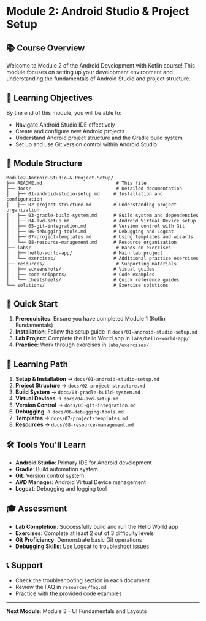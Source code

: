 # Module 2: Android Studio & Project Setup

## 📚 Course Overview
Welcome to Module 2 of the Android Development with Kotlin course! This module focuses on setting up your development environment and understanding the fundamentals of Android Studio and project structure.

## 🎯 Learning Objectives
By the end of this module, you will be able to:
- Navigate Android Studio IDE effectively
- Create and configure new Android projects
- Understand Android project structure and the Gradle build system
- Set up and use Git version control within Android Studio

## 📁 Module Structure
```
Module2-Android-Studio-&-Project-Setup/
├── README.md                           # This file
├── docs/                               # Detailed documentation
│   ├── 01-android-studio-setup.md     # Installation and configuration
│   ├── 02-project-structure.md        # Understanding project organization
│   ├── 03-gradle-build-system.md      # Build system and dependencies
│   ├── 04-avd-setup.md                # Android Virtual Device setup
│   ├── 05-git-integration.md          # Version control with Git
│   ├── 06-debugging-tools.md          # Debugging and Logcat
│   ├── 07-project-templates.md        # Using templates and wizards
│   └── 08-resource-management.md      # Resource organization
├── labs/                               # Hands-on exercises
│   ├── hello-world-app/               # Main lab project
│   └── exercises/                     # Additional practice exercises
├── resources/                          # Supporting materials
│   ├── screenshots/                   # Visual guides
│   ├── code-snippets/                 # Code examples
│   └── cheatsheets/                   # Quick reference guides
└── solutions/                         # Exercise solutions
```

## 🚀 Quick Start
1. **Prerequisites**: Ensure you have completed Module 1 (Kotlin Fundamentals)
2. **Installation**: Follow the setup guide in `docs/01-android-studio-setup.md`
3. **Lab Project**: Complete the Hello World app in `labs/hello-world-app/`
4. **Practice**: Work through exercises in `labs/exercises/`

## 📖 Learning Path
1. **Setup & Installation** → `docs/01-android-studio-setup.md`
2. **Project Structure** → `docs/02-project-structure.md`
3. **Build System** → `docs/03-gradle-build-system.md`
4. **Virtual Devices** → `docs/04-avd-setup.md`
5. **Version Control** → `docs/05-git-integration.md`
6. **Debugging** → `docs/06-debugging-tools.md`
7. **Templates** → `docs/07-project-templates.md`
8. **Resources** → `docs/08-resource-management.md`

## 🛠️ Tools You'll Learn
- **Android Studio**: Primary IDE for Android development
- **Gradle**: Build automation system
- **Git**: Version control system
- **AVD Manager**: Android Virtual Device management
- **Logcat**: Debugging and logging tool

## 🎓 Assessment
- **Lab Completion**: Successfully build and run the Hello World app
- **Exercises**: Complete at least 2 out of 3 difficulty levels
- **Git Proficiency**: Demonstrate basic Git operations
- **Debugging Skills**: Use Logcat to troubleshoot issues

## 📞 Support
- Check the troubleshooting section in each document
- Review the FAQ in `resources/faq.md`
- Practice with the provided code examples

---

**Next Module**: Module 3 - UI Fundamentals and Layouts
